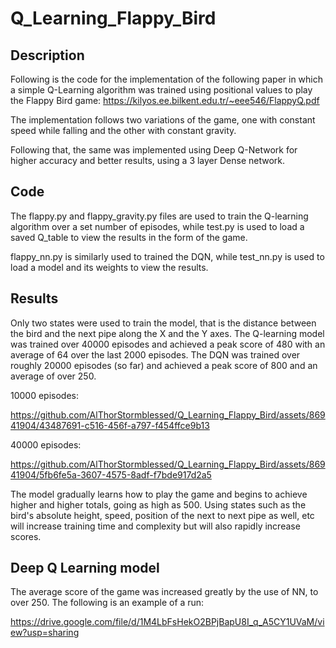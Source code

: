 # Q_Learning_Flappy_Bird

## Description

Following is the code for the implementation of the following paper in which a simple Q-Learning algorithm was trained using positional values to play the Flappy Bird game: https://kilyos.ee.bilkent.edu.tr/~eee546/FlappyQ.pdf

The implementation follows two variations of the game, one with constant speed while falling and the other with constant gravity.

Following that, the same was implemented using Deep Q-Network for higher accuracy and better results, using a 3 layer Dense network.

## Code

The flappy.py and flappy_gravity.py files are used to train the Q-learning algorithm over a set number of episodes, while test.py is used to load a saved Q_table to view the results in the form of the game.

flappy_nn.py is similarly used to trained the DQN, while test_nn.py is used to load a model and its weights to view the results.

## Results

Only two states were used to train the model, that is the distance between the bird and the next pipe along the X and the Y axes. The Q-learning model was trained over 40000 episodes and achieved a peak score of 480 with an average of 64 over the last 2000 episodes. The DQN was trained over roughly 20000 episodes (so far) and achieved a peak score of 800 and an average of over 250.

10000 episodes: 



https://github.com/AlThorStormblessed/Q_Learning_Flappy_Bird/assets/86941904/43487691-c516-456f-a797-f454ffce9b13




40000 episodes:



https://github.com/AlThorStormblessed/Q_Learning_Flappy_Bird/assets/86941904/5fb6fe5a-3607-4575-8adf-f7bde917d2a5



The model gradually learns how to play the game and begins to achieve higher and higher totals, going as high as 500. Using states such as the bird's absolute height, speed, position of the next to next pipe as well, etc will increase training time and complexity but will also rapidly increase scores.


## Deep Q Learning model

The average score of the game was increased greatly by the use of NN, to over 250. The following is an example of a run:

https://drive.google.com/file/d/1M4LbFsHekO2BPjBapU8I_q_A5CY1UVaM/view?usp=sharing

